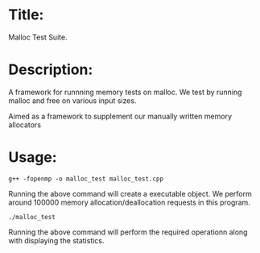 # Title:
Malloc Test Suite.

# Description:
A framework for runnning memory tests on malloc. We test by running malloc and free on various input sizes.

Aimed as a framework to supplement our manually written memory allocators

# Usage:

```
g++ -fopenmp -o malloc_test malloc_test.cpp
```

Running the above command will create a executable object. We perform around 100000 memory allocation/deallocation requests in this program.

```
./malloc_test
```

Running the above command will perform the required operationn along with displaying the statistics.